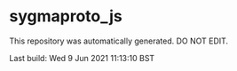 # sygmaproto_js
This repository was automatically generated. DO NOT EDIT. 

Last build: Wed  9 Jun 2021 11:13:10 BST
